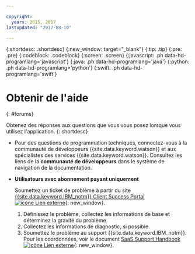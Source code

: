 ```yaml
---

copyright:
  years: 2015, 2017
lastupdated: "2017-08-10"

---
```


{:shortdesc: .shortdesc}
{:new_window: target="_blank"}
{:tip: .tip}
{:pre: .pre}
{:codeblock: .codeblock}
{:screen: .screen}
{:javascript: .ph data-hd-programlang='javascript'}
{:java: .ph data-hd-programlang='java'}
{:python: .ph data-hd-programlang='python'}
{:swift: .ph data-hd-programlang='swift'}

# Obtenir de l'aide 
{: #forums}

Obtenez des réponses aux questions que vous vous posez lorsque vous utilisez l'application.
{: shortdesc}

- Pour des questions de programmation techniques, connectez-vous à la communauté de développeurs {{site.data.keyword.watson}} et aux spécialistes des services {{site.data.keyword.watson}}. Consultez les liens de la **communauté de développeurs** dans le système de navigation de la documentation.

- **Utilisateurs avec abonnement payant uniquement**

    Soumettez un ticket de problème à partir du site [{{site.data.keyword.IBM_notm}} Client Success Portal ![icône Lien externe](../../icons/launch-glyph.svg "icône Lien externe")](https://support.ibmcloud.com/link/portal/5377/5383/SSO/69 "icône Lien externe"){: new_window}.
    1.  Définissez le problème, collectez les informations de base et déterminez la gravité du problème.
    1.  Collectez les informations de diagnostic, si possible.
    1.  Soumettez le problème au support {{site.data.keyword.IBM_notm}}. Pour les coordonnées, voir le document [SaaS Support Handbook ![icône Lien externe](../../icons/launch-glyph.svg "icône Lien externe")](https://www-01.ibm.com/software/support/acceleratedvalue/SaaS_Handbook_V18.pdf "icône Lien externe"){: new_window}.
